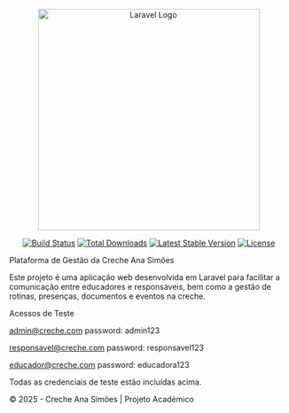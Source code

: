 <p align="center"><a href="https://laravel.com" target="_blank"><img src="https://raw.githubusercontent.com/laravel/art/master/logo-lockup/5%20SVG/2%20CMYK/1%20Full%20Color/laravel-logolockup-cmyk-red.svg" width="400" alt="Laravel Logo"></a></p>

<p align="center">
<a href="https://github.com/laravel/framework/actions"><img src="https://github.com/laravel/framework/workflows/tests/badge.svg" alt="Build Status"></a>
<a href="https://packagist.org/packages/laravel/framework"><img src="https://img.shields.io/packagist/dt/laravel/framework" alt="Total Downloads"></a>
<a href="https://packagist.org/packages/laravel/framework"><img src="https://img.shields.io/packagist/v/laravel/framework" alt="Latest Stable Version"></a>
<a href="https://packagist.org/packages/laravel/framework"><img src="https://img.shields.io/packagist/l/laravel/framework" alt="License"></a>
</p>

Plataforma de Gestão da Creche Ana Simões

Este projeto é uma aplicação web desenvolvida em Laravel para facilitar a comunicação entre educadores e responsáveis, bem como a gestão de rotinas, presenças, documentos e eventos na creche.



 Acessos de Teste

admin@creche.com  password: admin123

responsavel@creche.com password: responsavel123

educador@creche.com password: educadora123






Todas as credenciais de teste estão incluídas acima.

© 2025 - Creche Ana Simões | Projeto Académico

